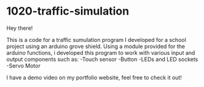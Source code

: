 # 1020-traffic-simulation

Hey there! 

This is a code for a traffic sumulation program I developed for a school project using an arduino grove shield.
Using a module provided for the arduino functions, i developed this program to work with various input and output components such as:
-Touch sensor
-Button
-LEDs and LED sockets
-Servo Motor

I have a demo video on my portfolio website, feel free to check it out!
